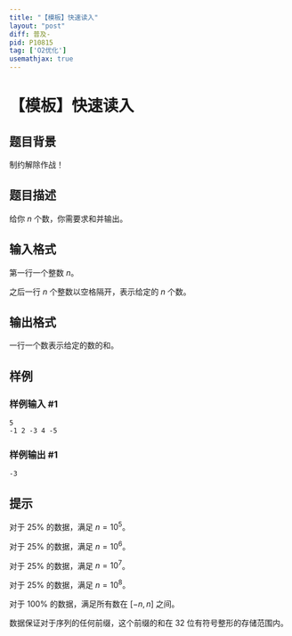 ```yaml
---
title: "【模板】快速读入"
layout: "post"
diff: 普及-
pid: P10815
tag: ['O2优化']
usemathjax: true
---
```


# 【模板】快速读入
## 题目背景

制约解除作战！
## 题目描述

给你 $n$ 个数，你需要求和并输出。
## 输入格式

第一行一个整数 $n$。

之后一行 $n$ 个整数以空格隔开，表示给定的 $n$ 个数。
## 输出格式

一行一个数表示给定的数的和。
## 样例

### 样例输入 #1
```
5
-1 2 -3 4 -5
```
### 样例输出 #1
```
-3
```
## 提示

对于 $25\%$ 的数据，满足 $n=10^5$。

对于 $25\%$ 的数据，满足 $n=10^6$。

对于 $25\%$ 的数据，满足 $n=10^7$。

对于 $25\%$ 的数据，满足 $n=10^8$。

对于 $100\%$ 的数据，满足所有数在 $[-n,n]$ 之间。

数据保证对于序列的任何前缀，这个前缀的和在 32 位有符号整形的存储范围内。
